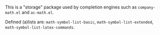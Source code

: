 This is a "storage" package used by completion engines such as `company-math.el` and `ac-math.el`.

Defined (a)lists are: `math-symbol-list-basic`, `math-symbol-list-extended`,
`math-symbol-list-latex-commands`.
